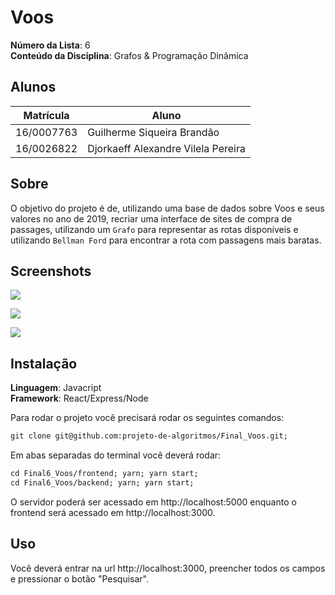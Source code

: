 # Voos

**Número da Lista**: 6<br>
**Conteúdo da Disciplina**: Grafos & Programação Dinâmica<br>

## Alunos
|Matrícula | Aluno |
| -- | -- |
| 16/0007763  |  Guilherme Siqueira Brandão |
| 16/0026822  |  Djorkaeff Alexandre Vilela Pereira |

## Sobre 
O objetivo do projeto é de, utilizando uma base de dados sobre Voos e seus valores no ano de 2019, recriar uma interface de sites de compra de passages,
utilizando um `Grafo` para representar as rotas disponíveis e utilizando `Bellman Ford` para encontrar a rota com passagens mais baratas.

## Screenshots
![](https://i.imgur.com/0JZWZZU.png)

![](https://i.imgur.com/QpuNpkY.png)

![](https://i.imgur.com/wZjZWHl.png)

## Instalação 
**Linguagem**: Javacript<br>
**Framework**: React/Express/Node<br>

Para rodar o projeto você precisará rodar os seguintes comandos:

```haxe
git clone git@github.com:projeto-de-algoritmos/Final_Voos.git;
```
Em abas separadas do terminal você deverá rodar:

```haxe
cd Final6_Voos/frontend; yarn; yarn start;
cd Final6_Voos/backend; yarn; yarn start;
```
O servidor poderá ser acessado em http://localhost:5000 enquanto o frontend será acessado em http://localhost:3000.

## Uso 

Você deverá entrar na url http://localhost:3000, preencher todos os campos e pressionar o botão "Pesquisar".

